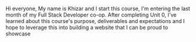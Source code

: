 Hi everyone,
My name is Khizar and I start this course, I'm entering the last month of my Full Stack Developer co-op. After completing Unit 0, I've learned about this course's purpose, deliverables and expectations and I hope to leverage this into building a website that I can be proud to showcase